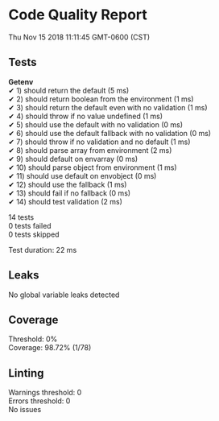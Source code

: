 # Code Quality Report  
Thu Nov 15 2018 11:11:45 GMT-0600 (CST)  
  
## Tests
    
**Getenv**  
✔ 1) should return the default (5 ms)  
✔ 2) should return boolean from the environment (1 ms)  
✔ 3) should return the default even with no validation (1 ms)  
✔ 4) should throw if no value undefined (1 ms)  
✔ 5) should use the default with no validation (0 ms)  
✔ 6) should use the default fallback with no validation (0 ms)  
✔ 7) should throw if no validation and no default (1 ms)  
✔ 8) should parse array from environment (2 ms)  
✔ 9) should default on envarray (0 ms)  
✔ 10) should parse object from environment (1 ms)  
✔ 11) should use default on envobject (0 ms)  
✔ 12) should use the fallback (1 ms)  
✔ 13) should fail if no fallback (0 ms)  
✔ 14) should test validation (2 ms)  
  
  
14 tests  
0 tests failed  
0 tests skipped  
  
Test duration: 22 ms  
  
  
## Leaks  
No global variable leaks detected  
  
  
## Coverage  
Threshold: 0%  
Coverage: 98.72% (1/78)  
  
  
## Linting  
Warnings threshold: 0  
Errors threshold: 0  
No issues  
  
